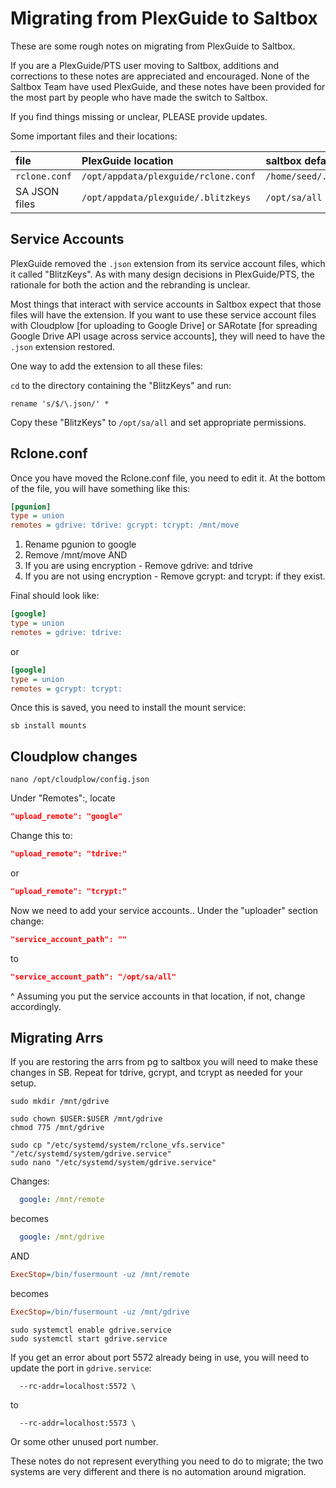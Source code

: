 # Migrating from PlexGuide to Saltbox

These are some rough notes on migrating from PlexGuide to Saltbox.

If you are a PlexGuide/PTS user moving to Saltbox, additions and corrections to these notes are appreciated and encouraged.  None of the Saltbox Team have used PlexGuide, and these notes have been provided for the most part by people who have made the switch to Saltbox.

If you find things missing or unclear, PLEASE provide updates.

Some important files and their locations:

|     file       |           PlexGuide location         |         saltbox default location        |
|:---------------|:-------------------------------------|:----------------------------------------|
| `rclone.conf`  | `/opt/appdata/plexguide/rclone.conf` | `/home/seed/.config/rclone/rclone.conf` |
| SA JSON files  | `/opt/appdata/plexguide/.blitzkeys`  | `/opt/sa/all`                           |

## Service Accounts

PlexGuide removed the `.json` extension from its service account files, which it called "BlitzKeys".  As with many design decisions in PlexGuide/PTS, the rationale for both the action and the rebranding is unclear.

Most things that interact with service accounts in Saltbox expect that those files will have the extension.  If you want to use these service account files with Cloudplow [for uploading to Google Drive] or SARotate [for spreading Google Drive API usage across service accounts], they will need to have the `.json` extension restored.

One way to add the extension to all these files:

`cd` to the directory containing the "BlitzKeys" and run:

```
rename 's/$/\.json/' *
```

Copy these "BlitzKeys" to `/opt/sa/all` and set appropriate permissions.

## Rclone.conf

Once you have moved the Rclone.conf file, you need to edit it.  At the bottom of the file, you will have something like this:

```ini
[pgunion]
type = union
remotes = gdrive: tdrive: gcrypt: tcrypt: /mnt/move
```

1. Rename pgunion to google
2. Remove /mnt/move
AND
3. If you are using encryption - Remove gdrive: and tdrive
4. If you are not using encryption - Remove gcrypt: and tcrypt: if they exist.

Final should look like:

```ini
[google]
type = union
remotes = gdrive: tdrive:
```

or

```ini
[google]
type = union
remotes = gcrypt: tcrypt:
```

Once this is saved, you need to install the mount service:

```shell
sb install mounts
```

## Cloudplow changes

```shell
nano /opt/cloudplow/config.json
```

Under "Remotes":, locate

```json
"upload_remote": "google"
```

Change this to:

```json
"upload_remote": "tdrive:"
```

or

```json
"upload_remote": "tcrypt:"
```

Now we need to add your service accounts..  Under the "uploader" section change:

```json
"service_account_path": ""
```

to

```json
"service_account_path": "/opt/sa/all"
```

^ Assuming you put the service accounts in that location, if not, change accordingly.

## Migrating Arrs

If you are restoring the arrs from pg to saltbox you will need to make these changes in SB.
Repeat for tdrive, gcrypt, and tcrypt as needed for your setup.

```shell
sudo mkdir /mnt/gdrive
```

```shell
sudo chown $USER:$USER /mnt/gdrive
chmod 775 /mnt/gdrive
```

```shell
sudo cp "/etc/systemd/system/rclone_vfs.service" "/etc/systemd/system/gdrive.service"
sudo nano "/etc/systemd/system/gdrive.service"
```

Changes:

```yaml
  google: /mnt/remote
```

becomes

```yaml
  google: /mnt/gdrive
```

AND

```ini
ExecStop=/bin/fusermount -uz /mnt/remote
```

becomes

```ini
ExecStop=/bin/fusermount -uz /mnt/gdrive
```

```shell
sudo systemctl enable gdrive.service
sudo systemctl start gdrive.service
```

If you get an error about port 5572 already being in use, you will need to update the port in `gdrive.service`:

```
  --rc-addr=localhost:5572 \
```
to
```
  --rc-addr=localhost:5573 \
```

Or some other unused port number.


These notes do not represent everything you need to do to migrate; the two systems are very different and there is no automation around migration.
